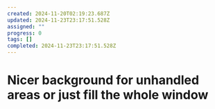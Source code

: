 ```yaml
---
created: 2024-11-20T02:19:23.687Z
updated: 2024-11-23T23:17:51.528Z
assigned: ""
progress: 0
tags: []
completed: 2024-11-23T23:17:51.528Z
---
```


# Nicer background for unhandled areas or just fill the whole window
